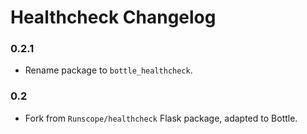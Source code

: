 # Healthcheck Changelog

### 0.2.1
- Rename package to `bottle_healthcheck`.

### 0.2
- Fork from `Runscope/healthcheck` Flask package, adapted to Bottle.
